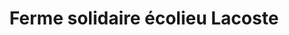 ---
title: "Ferme solidaire écolieu Lacoste"
url: /tarnos/ferme-solidaire-ecolieu-lacoste/
shop: ferme
---